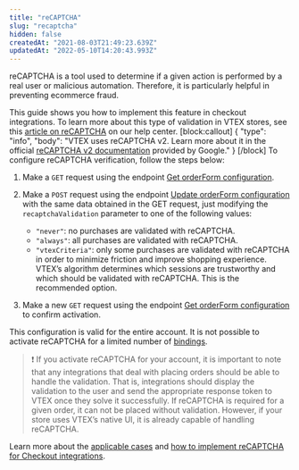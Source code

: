 ```yaml
---
title: "reCAPTCHA"
slug: "recaptcha"
hidden: false
createdAt: "2021-08-03T21:49:23.639Z"
updatedAt: "2022-05-10T14:20:43.993Z"
---
```

reCAPTCHA is a tool used to determine if a given action is performed by a real user or malicious automation. Therefore, it is particularly helpful in preventing ecommerce fraud. 

This guide shows you how to implement this feature in checkout integrations. To learn more about this type of validation in VTEX stores, see this [article on reCAPTCHA](https://help.vtex.com/tutorial/recaptcha-no-checkout--18Te3oDd7f4qcjKu9jhNzP) on our help center.
[block:callout]
{
  "type": "info",
  "body": "VTEX uses reCAPTCHA v2. Learn more about it in the official [reCAPTCHA v2 documentation](https://developers.google.com/recaptcha/docs/display) provided by Google."
}
[/block]
To configure reCAPTCHA verification, follow the steps below:

1. Make a `GET` request using the endpoint [Get orderForm configuration](https://developers.vtex.com/vtex-rest-api/reference/configuration).

2. Make a `POST` request using the endpoint [Update orderForm configuration](https://developers.vtex.com/vtex-rest-api/reference/updateorderformconfiguration) with the same data obtained in the GET request, just modifying the  `recaptchaValidation` parameter to one of the following values:
   - `"never"`: no purchases are validated with reCAPTCHA.
   - `"always"`: all purchases are validated with reCAPTCHA.
   - `"vtexCriteria"`: only some purchases are validated with reCAPTCHA in order to minimize friction and improve shopping experience. VTEX’s algorithm determines which sessions are trustworthy and which should be validated with reCAPTCHA. This is the recommended option.

3. Make a new `GET` request using the endpoint [Get orderForm configuration](https://developers.vtex.com/vtex-rest-api/reference/configuration) to confirm activation.

This configuration is valid for the entire account. It is not possible to activate reCAPTCHA for a limited number of [bindings](https://help.vtex.com/en/tutorial/o-que-e-binding--4NcN3NJd0IeYccgWCI8O2W#).
>❗ If you activate reCAPTCHA for your account, it is important to note that any integrations that deal with placing orders should be able to handle the validation. That is, integrations should display the validation to the user and send the appropriate response token to VTEX once they solve it successfully. If reCAPTCHA is required for a given order, it can not be placed without validation. However, if your store uses VTEX’s native UI, it is already capable of handling reCAPTCHA.

Learn more about the [applicable cases](https://developers.vtex.com/vtex-rest-api/docs/applicable-cases) and [how to implement reCAPTCHA for Checkout integrations](https://developers.vtex.com/vtex-rest-api/docs/implementing-recaptcha-in-integrations).